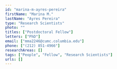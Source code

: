 ```yaml
---
id: "marina-m-ayres-pereira"
firstName: "Marina M."
lastName: "Ayres Pereira"
type: "Research Scientists"
photo: ""
titles: ["Postdoctoral Fellow"]
letters: ["PhD"]
email: ["mma2246@cumc.columbia.edu"]
phone: ["(212) 851-4966"]
researchAreas: []
tags: ["People", "Fellow", "Research Scientists"]
urls: []
---
```

